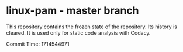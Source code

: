 # linux-pam - master branch

This repository contains the frozen state of the repository.
Its history is cleared. It is used only for static code
analysis with Codacy.

Commit Time: 1714544971
